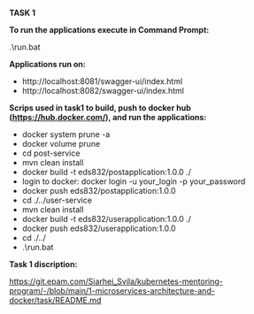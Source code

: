**TASK 1**

**To run the applications execute in Command Prompt:**
 
.\run.bat 


**Applications run on:**

- http://localhost:8081/swagger-ui/index.html
- http://localhost:8082/swagger-ui/index.html


**Scrips used in task1 to build, push to docker hub (https://hub.docker.com/), and run the applications:**

- docker system prune -a
- docker volume prune
- cd post-service
- mvn clean install
- docker build -t eds832/postapplication:1.0.0 ./
- login to docker: docker login -u your_login -p your_password
- docker push eds832/postapplication:1.0.0
- cd ./../user-service
- mvn clean install
- docker build -t eds832/userapplication:1.0.0 ./
- docker push eds832/userapplication:1.0.0
- cd ./../
- .\run.bat


**Task 1 discription:**

https://git.epam.com/Siarhei_Svila/kubernetes-mentoring-program/-/blob/main/1-microservices-architecture-and-docker/task/README.md
